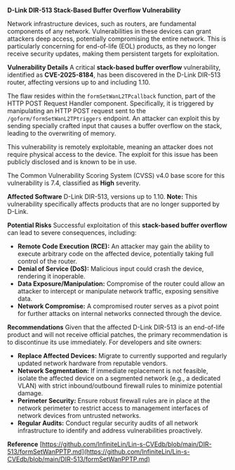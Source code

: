 **D-Link DIR-513 Stack-Based Buffer Overflow Vulnerability**

Network infrastructure devices, such as routers, are fundamental components of any network. Vulnerabilities in these devices can grant attackers deep access, potentially compromising the entire network. This is particularly concerning for end-of-life (EOL) products, as they no longer receive security updates, making them persistent targets for exploitation.

**Vulnerability Details**
A critical **stack-based buffer overflow** vulnerability, identified as **CVE-2025-8184**, has been discovered in the D-Link DIR-513 router, affecting versions up to and including 1.10.

The flaw resides within the `formSetWanL2TPcallback` function, part of the HTTP POST Request Handler component. Specifically, it is triggered by manipulating an HTTP POST request sent to the `/goform/formSetWanL2TPtriggers` endpoint. An attacker can exploit this by sending specially crafted input that causes a buffer overflow on the stack, leading to the overwriting of memory.

This vulnerability is remotely exploitable, meaning an attacker does not require physical access to the device. The exploit for this issue has been publicly disclosed and is known to be in use.

The Common Vulnerability Scoring System (CVSS) v4.0 base score for this vulnerability is 7.4, classified as **High** severity.

**Affected Software**
D-Link DIR-513, versions up to 1.10.
**Note:** This vulnerability specifically affects products that are no longer supported by D-Link.

**Potential Risks**
Successful exploitation of this **stack-based buffer overflow** can lead to severe consequences, including:
*   **Remote Code Execution (RCE):** An attacker may gain the ability to execute arbitrary code on the affected device, potentially taking full control of the router.
*   **Denial of Service (DoS):** Malicious input could crash the device, rendering it inoperable.
*   **Data Exposure/Manipulation:** Compromise of the router could allow an attacker to intercept or manipulate network traffic, exposing sensitive data.
*   **Network Compromise:** A compromised router serves as a pivot point for further attacks on internal networks connected through the device.

**Recommendations**
Given that the affected D-Link DIR-513 is an end-of-life product and will not receive official patches, the primary recommendation is to discontinue its use immediately.
For developers and site owners:
*   **Replace Affected Devices:** Migrate to currently supported and regularly updated network hardware from reputable vendors.
*   **Network Segmentation:** If immediate replacement is not feasible, isolate the affected device on a segmented network (e.g., a dedicated VLAN) with strict inbound/outbound firewall rules to minimize potential damage.
*   **Perimeter Security:** Ensure robust firewall rules are in place at the network perimeter to restrict access to management interfaces of network devices from untrusted networks.
*   **Regular Audits:** Conduct regular security audits of all network infrastructure to identify and address vulnerabilities proactively.

**Reference**
[https://github.com/InfiniteLin/Lin-s-CVEdb/blob/main/DIR-513/formSetWanPPTP.md](https://github.com/InfiniteLin/Lin-s-CVEdb/blob/main/DIR-513/formSetWanPPTP.md)